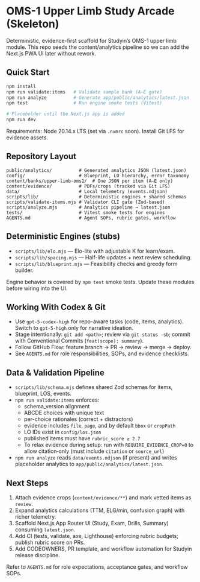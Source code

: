 # OMS-1 Upper Limb Study Arcade (Skeleton)

Deterministic, evidence-first scaffold for Studyin’s OMS-1 upper limb module. This repo seeds the content/analytics pipeline so we can add the Next.js PWA UI later without rework.

## Quick Start

```bash
npm install
npm run validate:items   # Validate sample bank (A–E gate)
npm run analyze          # Generate app/public/analytics/latest.json
npm test                 # Run engine smoke tests (Vitest)

# Placeholder until the Next.js app is added
npm run dev
```

Requirements: Node 20.14.x LTS (set via `.nvmrc` soon). Install Git LFS for evidence assets.

## Repository Layout

```
public/analytics/          # Generated analytics JSON (latest.json)
config/                    # Blueprint, LO hierarchy, error taxonomy
content/banks/upper-limb-oms1/  # One JSON per item (A–E only)
content/evidence/          # PDFs/crops (tracked via Git LFS)
data/                      # Local telemetry (events.ndjson)
scripts/lib/               # Deterministic engines + shared schemas
scripts/validate-items.mjs # Validator CLI gate (Zod-based)
scripts/analyze.mjs        # Analytics pipeline → latest.json
tests/                     # Vitest smoke tests for engines
AGENTS.md                  # Agent SOPs, rubric gates, workflow
```

## Deterministic Engines (stubs)

- `scripts/lib/elo.mjs` — Elo-lite with adjustable K for learn/exam.
- `scripts/lib/spacing.mjs` — Half-life updates + next review scheduling.
- `scripts/lib/blueprint.mjs` — Feasibility checks and greedy form builder.

Engine behavior is covered by `npm test` smoke tests. Update these modules before wiring into the UI.

## Working With Codex & Git

- Use `gpt-5-codex-high` for repo-aware tasks (code, items, analytics). Switch to `gpt-5-high` only for narrative ideation.
- Stage intentionally: `git add <path>`; review via `git status -sb`; commit with Conventional Commits (`feat(scope): summary`).
- Follow GitHub Flow: feature branch → PR → review → merge → deploy.
- See `AGENTS.md` for role responsibilities, SOPs, and evidence checklists.

## Data & Validation Pipeline

- `scripts/lib/schema.mjs` defines shared Zod schemas for items, blueprint, LOS, events.
- `npm run validate:items` enforces:
  - schema_version alignment
  - ABCDE choices with unique text
  - per-choice rationales (correct + distractors)
  - evidence includes `file`, `page`, and by default `bbox` or `cropPath`
  - LO IDs exist in `config/los.json`
  - published items must have `rubric_score ≥ 2.7`
  - To relax evidence during setup: run with `REQUIRE_EVIDENCE_CROP=0` to allow citation‑only (must include `citation` or `source_url`)
- `npm run analyze` reads `data/events.ndjson` (if present) and writes placeholder analytics to `app/public/analytics/latest.json`.

## Next Steps

1. Attach evidence crops (`content/evidence/**`) and mark vetted items as `review`.
2. Expand analytics calculations (TTM, ELG/min, confusion graph) with richer telemetry.
3. Scaffold Next.js App Router UI (Study, Exam, Drills, Summary) consuming `latest.json`.
4. Add CI (tests, validate, axe, Lighthouse) enforcing rubric budgets; publish rubric score on PRs.
5. Add CODEOWNERS, PR template, and workflow automation for Studyin release discipline.

Refer to `AGENTS.md` for role expectations, acceptance gates, and workflow SOPs.
